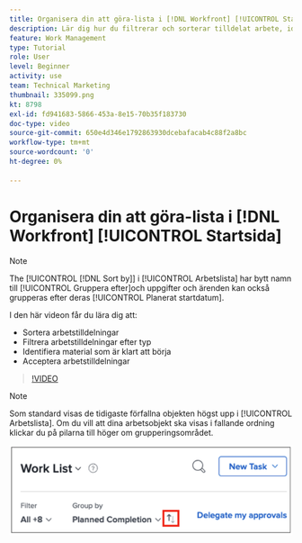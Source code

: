 ```yaml
---
title: Organisera din att göra-lista i [!DNL Workfront] [!UICONTROL Startsida]
description: Lär dig hur du filtrerar och sorterar tilldelat arbete, identifierar arbete som är klart att starta och godkänner arbetstilldelningar i [!DNL  Workfront].
feature: Work Management
type: Tutorial
role: User
level: Beginner
activity: use
team: Technical Marketing
thumbnail: 335099.png
kt: 8798
exl-id: fd941683-5866-453a-8e15-70b35f183730
doc-type: video
source-git-commit: 650e4d346e1792863930dcebafacab4c88f2a8bc
workflow-type: tm+mt
source-wordcount: '0'
ht-degree: 0%

---
```


# Organisera din att göra-lista i [!DNL Workfront] [!UICONTROL Startsida]

>[!NOTE]
>
>The [!UICONTROL [!DNL Sort by]] i [!UICONTROL Arbetslista] har bytt namn till [!UICONTROL Gruppera efter]och uppgifter och ärenden kan också grupperas efter deras [!UICONTROL Planerat startdatum].

I den här videon får du lära dig att:

* Sortera arbetstilldelningar
* Filtrera arbetstilldelningar efter typ
* Identifiera material som är klart att börja
* Acceptera arbetstilldelningar

>[!VIDEO](https://video.tv.adobe.com/v/335099/?quality=12&learn=on)

>[!NOTE]
>
>Som standard visas de tidigaste förfallna objekten högst upp i [!UICONTROL Arbetslista]. Om du vill att dina arbetsobjekt ska visas i fallande ordning klickar du på pilarna till höger om grupperingsområdet.

![Bild av en skärm som visar din arbetslista grupperad efter förfallodatum.](assets/work-list-arrows.png)
